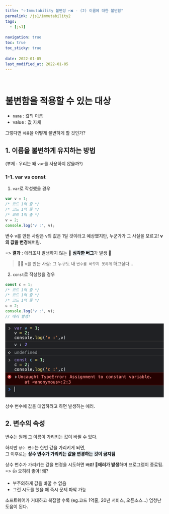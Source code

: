 ```yaml
---
title: "✨Immutability 불변성 ✂️❌ - (2) 이름에 대한 불변함"
permalink: /js1/immutability2
tags:
  - [js1]

navigation: true
toc: true
toc_sticky: true

date: 2022-01-05
last_modified_at: 2022-01-05
---
```


![]()

# 불변함을 적용할 수 있는 대상
- `name` : 값의 이름
- value : 값 자체

그렇다면 `이름`을 어떻게 불변하게 할 것인가?

## 1. 이름을 불변하게 유지하는 방법
(부제 : 우리는 왜 `var`를 사용하지 않을까?)

### 1-1. var vs const

1. `var`로 작성했을 경우

```js
var v = 1;
/* 코드 1억 줄 */
/* 코드 1억 줄 */
/* 코드 1억 줄 */
v = 2;
console.log('v :', v);

```

변수 v를 만든 사람은 v의 값은 1일 것이라고 예상했지만,
누군가가 그 사실을 모르고! **v의 값을 변경**해버림.<br/>

=> **결과** : 에러조차 발생하지 않는 🚨 <strong style="color:black;background-color:aliceblue">심각한 버그</strong>가 발생 🚨 <br/>

> 🤦‍♀️ v를 만든 사람: 그 누구도 내 `변수를 바꾸지 못하게` 하고싶다...

2. `const`로 작성했을 경우

```js
const c = 1;
/* 코드 1억 줄 */
/* 코드 1억 줄 */
/* 코드 1억 줄 */
c = 2;
console.log('v :', v);
// 에러 발생!

```

<img src="/assets/images/const-var.png" /><br/>

상수 변수에 값을 대입하려고 하면 발생하는 에러. <br/>

## 2. 변수의 속성

변수는 원래 그 이름이 가리키는 값이 바뀔 수 있다. <br/>

하지만 `상수 변수`는 한번 값을 가리키게 되면,<br/>
그 이후로는 <strong style="color:black;background-color:aliceblue">상수 변수가 가리키는 값을 변경하는 것이 금지됨</strong><br/>

상수 변수가 가리키는 값을 변경을 시도하면 **`바로`! 🚨에러가 발생**하며 프로그램이 종료됨.<br/>
=> 👍 오히려 좋아! 왜?
- 부주의하게 값을 바꿀 수 없음
- 그런 시도를 했을 때 즉시 문제 파악 가능

소프트웨어가 거대하고 복잡할 수록 (eg.코드 1억줄, 20년 서비스, 오픈소스...) 엄청난 도움이 된다.